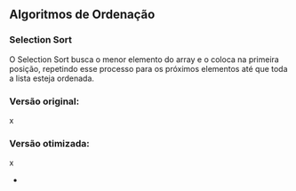 ## Algoritmos de Ordenação
### Selection Sort
O Selection Sort busca o menor elemento do array e o coloca na primeira posição, repetindo esse processo para os próximos elementos até que toda a lista esteja ordenada.

### Versão original:

x

### Versão otimizada:

x

-
